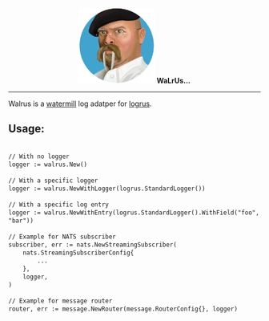 <p align="center">
<img alt="Parrot logo" src="assets/logo.png" height="150"/>
<b>WaLrUs...</b>
</p>

---

Walrus is a [watermill](https://watermill.io) log adatper for [logrus](https://github.com/sirupsen/logrus).

## Usage:

```golang

// With no logger 
logger := walrus.New()

// With a specific logger
logger := walrus.NewWithLogger(logrus.StandardLogger())

// With a specific log entry
logger := walrus.NewWithEntry(logrus.StandardLogger().WithField("foo", "bar"))

// Example for NATS subscriber
subscriber, err := nats.NewStreamingSubscriber(
    nats.StreamingSubscriberConfig{
        ...
    },
    logger,
)

// Example for message router
router, err := message.NewRouter(message.RouterConfig{}, logger)
```
